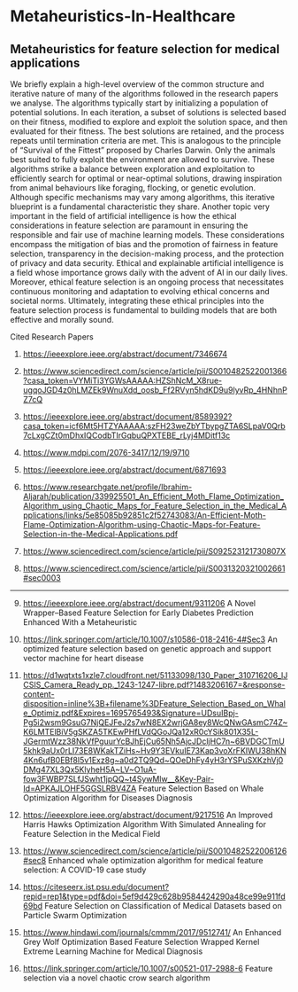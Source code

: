 # Metaheuristics-In-Healthcare
## Metaheuristics for feature selection for medical applications

We briefly explain a high-level overview of the common structure and iterative nature of many
of the algorithms followed in the research papers we analyse.
The algorithms typically start by initializing a population of potential solutions. In each
iteration, a subset of solutions is selected based on their fitness, modified to explore and exploit
the solution space, and then evaluated for their fitness.
The best solutions are retained, and the process repeats until termination criteria are met. This
is analogous to the principle of “Survival of the Fittest” proposed by Charles Darwin. Only the
animals best suited to fully exploit the environment are allowed to survive.
These algorithms strike a balance between exploration and exploitation to efficiently search for
optimal or near-optimal solutions, drawing inspiration from animal behaviours like foraging,
flocking, or genetic evolution.
Although specific mechanisms may vary among algorithms, this iterative blueprint is a
fundamental characteristic they share.
Another topic very important in the field of artificial intelligence is how the ethical
considerations in feature selection are paramount in ensuring the responsible and fair use of
machine learning models. These considerations encompass the mitigation of bias and the
promotion of fairness in feature selection, transparency in the decision-making process, and
the protection of privacy and data security.
Ethical and explainable artificial intelligence is a field whose importance grows daily with the
advent of AI in our daily lives.
Moreover, ethical feature selection is an ongoing process that necessitates continuous
monitoring and adaptation to evolving ethical concerns and societal norms. Ultimately,
integrating these ethical principles into the feature selection process is fundamental to building
models that are both effective and morally sound.

Cited Research Papers

1. https://ieeexplore.ieee.org/abstract/document/7346674

2. https://www.sciencedirect.com/science/article/pii/S0010482522001366?casa_token=VYMiTi3YGWsAAAAA:HZShNcM_X8rue-ugqoJGD4z0hLMZEk9WnuXdd_oosb_Ff2RVyn5hdKD9u9lyvRp_4HNhnPZ7cQ

3. https://ieeexplore.ieee.org/abstract/document/8589392?casa_token=icf6Mt5HTZYAAAAA:szFH23weZbYTbypgZTA6SLpaV0Qrb7cLxgCZt0mDhxIQCodbTIrGqbuQPXTEBE_rLyj4MDitf13c

4. https://www.mdpi.com/2076-3417/12/19/9710

5. https://ieeexplore.ieee.org/abstract/document/6871693

6. https://www.researchgate.net/profile/Ibrahim-Aljarah/publication/339925501_An_Efficient_Moth_Flame_Optimization_Algorithm_using_Chaotic_Maps_for_Feature_Selection_in_the_Medical_Applications/links/5e85085b92851c2f52743083/An-Efficient-Moth-Flame-Optimization-Algorithm-using-Chaotic-Maps-for-Feature-Selection-in-the-Medical-Applications.pdf

7. https://www.sciencedirect.com/science/article/pii/S092523121730807X

8. https://www.sciencedirect.com/science/article/pii/S0031320321002661#sec0003

********************************************************************************************************************************************************************************************
9. https://ieeexplore.ieee.org/abstract/document/9311206
A Novel Wrapper–Based Feature Selection for Early Diabetes Prediction Enhanced With a Metaheuristic

10. https://link.springer.com/article/10.1007/s10586-018-2416-4#Sec3
An optimized feature selection based on genetic approach and support vector machine for heart disease

11. https://d1wqtxts1xzle7.cloudfront.net/51133098/130_Paper_310716206_IJCSIS_Camera_Ready_pp._1243-1247-libre.pdf?1483206167=&response-content-disposition=inline%3B+filename%3DFeature_Selection_Based_on_Whale_Optimiz.pdf&Expires=1695765493&Signature=UDsuIBpj-Pg5i2wsm9GsuG7NjQEJFeJ2s7wN8EX2wrjGA8ey8WcQNwGAsmC74Z~K6LMTElBiV5gSKZA5TKEwPHfLVdQGoJQa12xR0cYSik801X35L-JGermtWzz38NkVfPguurYcBJhEjCu65Nh5AjcJDcljHC7n~6BVDGCTmU5khk9aUx0rLI73E8WKakTZiHs~Hv9Y3EVkuIE73Kap3voXrFKIWU38hKN4Kn6ufB0EBf8I5v1Exz8g~a0d2TQ9Qd~QOeDhFy4yH3rYSPuSXKzhVj0DMg47XL3Qx5KlyheH5A~LV~O1uA-fow3FWBP7SLfJSwht1jpQQ~t4SywMlw__&Key-Pair-Id=APKAJLOHF5GGSLRBV4ZA
Feature Selection Based on Whale Optimization Algorithm for Diseases Diagnosis

12. https://ieeexplore.ieee.org/abstract/document/9217516
An Improved Harris Hawks Optimization Algorithm With Simulated Annealing for Feature Selection in the Medical Field

13. https://www.sciencedirect.com/science/article/pii/S0010482522006126#sec8
Enhanced whale optimization algorithm for medical feature selection: A COVID-19 case study

14. https://citeseerx.ist.psu.edu/document?repid=rep1&type=pdf&doi=5ef9d429c628b9584424290a48ce99e911fd69bd
Feature Selection on Classification of Medical Datasets based on Particle Swarm Optimization

15. https://www.hindawi.com/journals/cmmm/2017/9512741/
An Enhanced Grey Wolf Optimization Based Feature Selection Wrapped Kernel Extreme Learning Machine for Medical Diagnosis

16. https://link.springer.com/article/10.1007/s00521-017-2988-6
Feature selection via a novel chaotic crow search algorithm
